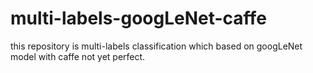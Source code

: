 # multi-labels-googLeNet-caffe
this repository is multi-labels classification which based on  googLeNet model with caffe 
not yet perfect.
